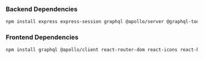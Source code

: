 ### Backend Dependencies

```bash
npm install express express-session graphql @apollo/server @graphql-tools/merge bcryptjs connect-mongodb-session dotenv graphql-passport passport mongoose
```

### Frontend Dependencies

```bash
npm install graphql @apollo/client react-router-dom react-icons react-hot-toast tailwind-merge @tailwindcss/aspect-ratio clsx chart.js react-chartjs-2 mini-svg-data-uri framer-motion
```
